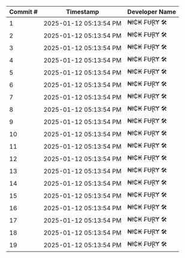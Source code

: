 | Commit # | Timestamp           | Developer Name       |
|----------|---------------------|----------------------|
| 1        | 2025-01-12 05:13:54 PM | ₦ł₵₭ ₣ɄⱤɎ 🛠️        |
| 2        | 2025-01-12 05:13:54 PM | ₦ł₵₭ ₣ɄⱤɎ 🛠️        |
| 3        | 2025-01-12 05:13:54 PM | ₦ł₵₭ ₣ɄⱤɎ 🛠️        |
| 4        | 2025-01-12 05:13:54 PM | ₦ł₵₭ ₣ɄⱤɎ 🛠️        |
| 5        | 2025-01-12 05:13:54 PM | ₦ł₵₭ ₣ɄⱤɎ 🛠️        |
| 6        | 2025-01-12 05:13:54 PM | ₦ł₵₭ ₣ɄⱤɎ 🛠️        |
| 7        | 2025-01-12 05:13:54 PM | ₦ł₵₭ ₣ɄⱤɎ 🛠️        |
| 8        | 2025-01-12 05:13:54 PM | ₦ł₵₭ ₣ɄⱤɎ 🛠️        |
| 9        | 2025-01-12 05:13:54 PM | ₦ł₵₭ ₣ɄⱤɎ 🛠️        |
| 10       | 2025-01-12 05:13:54 PM | ₦ł₵₭ ₣ɄⱤɎ 🛠️        |
| 11       | 2025-01-12 05:13:54 PM | ₦ł₵₭ ₣ɄⱤɎ 🛠️        |
| 12       | 2025-01-12 05:13:54 PM | ₦ł₵₭ ₣ɄⱤɎ 🛠️        |
| 13       | 2025-01-12 05:13:54 PM | ₦ł₵₭ ₣ɄⱤɎ 🛠️        |
| 14       | 2025-01-12 05:13:54 PM | ₦ł₵₭ ₣ɄⱤɎ 🛠️        |
| 15       | 2025-01-12 05:13:54 PM | ₦ł₵₭ ₣ɄⱤɎ 🛠️        |
| 16       | 2025-01-12 05:13:54 PM | ₦ł₵₭ ₣ɄⱤɎ 🛠️        |
| 17       | 2025-01-12 05:13:54 PM | ₦ł₵₭ ₣ɄⱤɎ 🛠️        |
| 18       | 2025-01-12 05:13:54 PM | ₦ł₵₭ ₣ɄⱤɎ 🛠️        |
| 19       | 2025-01-12 05:13:54 PM | ₦ł₵₭ ₣ɄⱤɎ 🛠️        |

